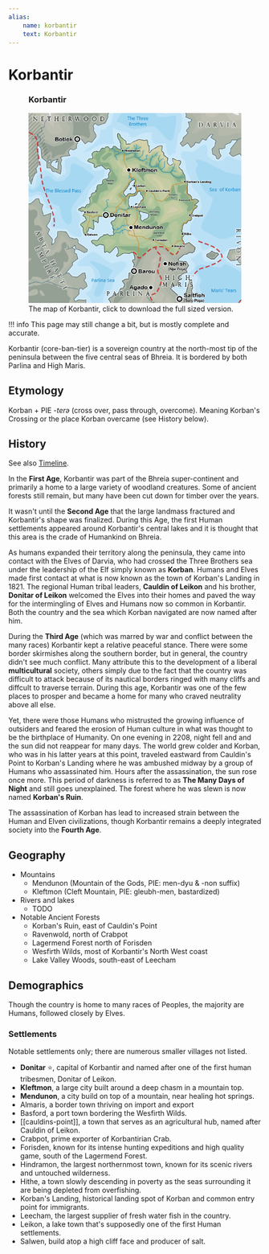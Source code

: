 ```yaml
---
alias:
    name: korbantir
    text: Korbantir
---
```

# Korbantir

<figure class="infobox right">
  <h3>Korbantir</h3>
  <a href="/assets/images/korbantir-map-full.png">
    <img src="/assets/images/korbantir-map-tiny.png" />
  </a>
  <figcaption>
    The map of Korbantir, click to download the full sized version.
  </figcaption>
</figure>

!!! info
    This page may still change a bit, but is mostly complete and accurate.

Korbantir (core-ban-tier) is a sovereign country at the north-most tip of the peninsula between the five central seas of Bhreia. It is bordered by both Parlina and High Maris.

## Etymology

Korban + PIE -*terə* (cross over, pass through, overcome). Meaning Korban's Crossing or the place Korban overcame (see History below).

## History

See also [Timeline](../../lore/timeline.md).

In the **First Age**, Korbantir was part of the Bhreia super-continent and primarily a home to a large variety of woodland creatures. Some of ancient forests still remain, but many have been cut down for timber over the years.

It wasn't until the **Second Age** that the large landmass fractured and Korbantir's shape was finalized. During this Age, the first Human settlements appeared around Korbantir's central lakes and it is thought that this area is the crade of Humankind on Bhreia.

As humans expanded their territory along the peninsula, they came into contact with the Elves of Darvia, who had crossed the Three Brothers sea under the leadership of the Elf simply known as **Korban**. Humans and Elves made first contact at what is now known as the town of Korban's Landing in 1821. The regional Human tribal leaders, **Cauldin of Leikon** and his brother, **Donitar of Leikon** welcomed the Elves into their homes and paved the way for the intermingling of Elves and Humans now so common in Korbantir. Both the country and the sea which Korban navigated are now named after him.

During the **Third Age** (which was marred by war and conflict between the many races) Korbantir kept a relative peaceful stance. There were some border skirmishes along the southern border, but in general, the country didn't see much conflict. Many attribute this to the development of a liberal **multicultural** society, others simply due to the fact that the country was difficult to attack because of its nautical borders ringed with many cliffs and diffcult to traverse terrain. During this age, Korbantir was one of the few places to prosper and became a home for many who craved neutrality above all else.

Yet, there were those Humans who mistrusted the growing influence of outsiders and feared the erosion of Human culture in what was thought to be the birthplace of Humanity. On one evening in 2208, night fell and and the sun did not reappear for many days. The world grew colder and Korban, who was in his latter years at this point, traveled eastward from Cauldin's Point to Korban's Landing where he was ambushed midway by a group of Humans who assassinated him. Hours after the assassination, the sun rose once more. This period of darkness is referred to as **The Many Days of Night** and still goes unexplained. The forest where he was slewn is now named **Korban's Ruin**.

The assassination of Korban has lead to increased strain between the Human and Elven civilizations, though Korbantir remains a deeply integrated society into the **Fourth Age**.

## Geography

* Mountains
  * Mendunon (Mountain of the Gods, PIE: men-dyu & -non suffix)
  * Kleftmon (Cleft Mountain, PIE: gleubh-men, bastardized)
* Rivers and lakes
  * TODO
* Notable Ancient Forests
  * Korban's Ruin, east of Cauldin's Point
  * Ravenwold, north of Crabpot
  * Lagermend Forest north of Forisden
  * Wesfirth Wilds, most of Korbantir's North West coast
  * Lake Valley Woods, south-east of Leecham

## Demographics

Though the country is home to many races of Peoples, the majority are Humans, followed closely by Elves.

### Settlements

Notable settlements only; there are numerous smaller villages not listed.

* **Donitar** :star:, capital of Korbantir and named after one of the first human tribesmen, Donitar of Leikon.
* **Kleftmon**, a large city built around a deep chasm in a mountain top.
* **Mendunon**, a city build on top of a mountain, near healing hot springs.
* Almaris, a border town thriving on import and export
* Basford, a port town bordering the Wesfirth Wilds.
* [[cauldins-point]], a town that serves as an agricultural hub, named after Cauldin of Leikon.
* Crabpot, prime exporter of Korbantirian Crab.
* Forisden, known for its intense hunting expeditions and high quality game, south of the Lagermend Forest.
* Hindramon, the largest northernmost town, known for its scenic rivers and untouched wilderness.
* Hithe, a town slowly descending in poverty as the seas surrounding it are being depleted from overfishing.
* Korban's Landing, historical landing spot of Korban and common entry point for immigrants.
* Leecham, the largest supplier of fresh water fish in the country.
* Leikon, a lake town that's supposedly one of the first Human settlements.
* Salwen, build atop a high cliff face and producer of salt.
